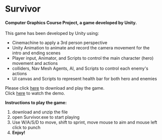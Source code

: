 # Survivor

#### Computer Graphics Course Project, a game developed by Unity.

This game has been developed by Unity using:
* Cinemachine to apply a 3rd person perspective
* Unity Animation to animate and record the camera movement for the intro and ending scenes
* Player input, Animator, and Scripts to control the main character (hero) movement and actions
* colliders, Nav Mesh Agents, AI, and Scripts to control each enemy's actions
* UI canvas and Scripts to represent health bar for both hero and enemies

Please click [here](https://drive.google.com/drive/folders/11XYvGukCYz-lWQ9qd-MVXm1SzV8RI9W8?usp=sharing) to download and play the game.  
Click [here](https://drive.google.com/file/d/15NEOwW8IZSdCmldPmZBTEre2VD9JlMBq/view?usp=sharing) to watch the demo.  

**Instructions to play the game:**
1. download and unzip the file
2. open Survivor.exe to start playing
3. Use W/A/S/D to move, shift to sprint, move mouse to aim and mouse left click to punch
4. **Enjoy!**
